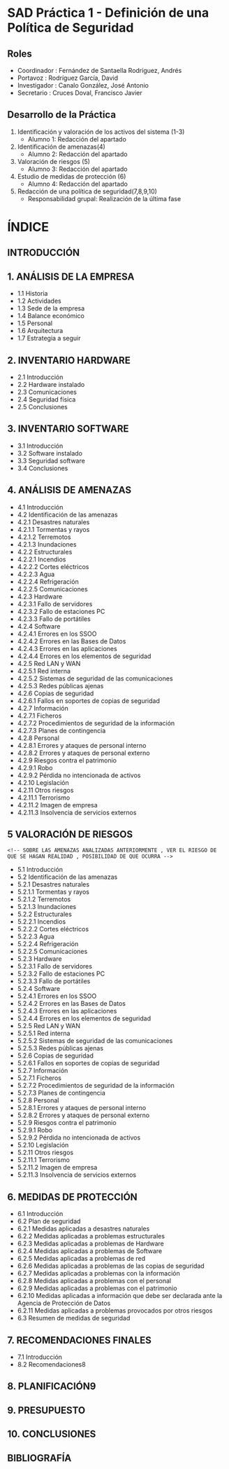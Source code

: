 # SAD Práctica 1 - Definición de una Política de Seguridad

## Roles
- Coordinador : Fernández de Santaella Rodríguez, Andrés
- Portavoz : Rodríguez García, David
- Investigador : Canalo González, José Antonio 
- Secretario : Cruces Doval, Francisco Javier

## Desarrollo de la Práctica
1. Identificación y valoración de los activos del sistema (1-3)
    - Alumno 1: Redacción del apartado
2. Identificación de amenazas(4)
    - Alumno 2: Redacción del apartado
3. Valoración de riesgos (5)
    - Alumno 3: Redacción del apartado 
4. Estudio de medidas de protección (6)
    - Alumno 4: Redacción del apartado
5. Redacción de una política de seguridad(7,8,9,10)
    - Responsabilidad grupal: Realización de la última fase


# ÍNDICE

## INTRODUCCIÓN

## 1. ANÁLISIS DE LA EMPRESA
-  1.1 Historia
-  1.2 Actividades
-  1.3 Sede de la empresa
-  1.4 Balance económico 
-  1.5 Personal
-  1.6 Arquitectura
-  1.7 Estrategia a seguir

## 2. INVENTARIO HARDWARE
-   2.1 Introducción
-   2.2 Hardware instalado
-   2.3 Comunicaciones
-   2.4 Seguridad física
-   2.5 Conclusiones

## 3. INVENTARIO SOFTWARE
-   3.1 Introducción
-   3.2 Software instalado
-   3.3 Seguridad software
-   3.4 Conclusiones

## 4. ANÁLISIS DE AMENAZAS
-   4.1 Introducción
-   4.2 Identificación de las amenazas
-   4.2.1 Desastres naturales
-   4.2.1.1 Tormentas y rayos
-   4.2.1.2 Terremotos
-   4.2.1.3 Inundaciones
-   4.2.2 Estructurales
-   4.2.2.1 Incendios
-   4.2.2.2 Cortes eléctricos
-   4.2.2.3 Agua
-   4.2.2.4 Refrigeración
-   4.2.2.5 Comunicaciones
-   4.2.3 Hardware
-   4.2.3.1 Fallo de servidores
-   4.2.3.2 Fallo de estaciones PC
-   4.2.3.3 Fallo de portátiles
-   4.2.4 Software
-   4.2.4.1 Errores en los SSOO
-   4.2.4.2 Errores en las Bases de Datos
-   4.2.4.3 Errores en las aplicaciones
-   4.2.4.4 Errores en los elementos de seguridad
-   4.2.5 Red LAN y WAN
-   4.2.5.1 Red interna
-   4.2.5.2 Sistemas de seguridad de las comunicaciones
-   4.2.5.3 Redes públicas ajenas
-   4.2.6 Copias de seguridad
-   4.2.6.1 Fallos en soportes de copias de seguridad
-   4.2.7 Información
-   4.2.7.1 Ficheros
-   4.2.7.2 Procedimientos de seguridad de la información
-   4.2.7.3 Planes de contingencia
-   4.2.8 Personal
-   4.2.8.1 Errores y ataques de personal interno
-   4.2.8.2 Errores y ataques de personal externo
-   4.2.9 Riesgos contra el patrimonio
-   4.2.9.1 Robo
-   4.2.9.2 Pérdida no intencionada de activos
-   4.2.10 Legislación
-   4.2.11 Otros riesgos
-   4.2.11.1 Terrorismo
-   4.2.11.2 Imagen de empresa
-   4.2.11.3 Insolvencia de servicios externos

## 5 VALORACIÓN DE RIESGOS
    <!-- SOBRE LAS AMENAZAS ANALIZADAS ANTERIORMENTE , VER EL RIESGO DE QUE SE HAGAN REALIDAD , POSIBILIDAD DE QUE OCURRA -->
-   5.1 Introducción
-   5.2 Identificación de las amenazas
-   5.2.1 Desastres naturales
-   5.2.1.1 Tormentas y rayos
-   5.2.1.2 Terremotos
-   5.2.1.3 Inundaciones
-   5.2.2 Estructurales
-   5.2.2.1 Incendios
-   5.2.2.2 Cortes eléctricos
-   5.2.2.3 Agua
-   5.2.2.4 Refrigeración
-   5.2.2.5 Comunicaciones
-   5.2.3 Hardware
-   5.2.3.1 Fallo de servidores
-   5.2.3.2 Fallo de estaciones PC
-   5.2.3.3 Fallo de portátiles
-   5.2.4 Software
-   5.2.4.1 Errores en los SSOO
-   5.2.4.2 Errores en las Bases de Datos
-   5.2.4.3 Errores en las aplicaciones
-   5.2.4.4 Errores en los elementos de seguridad
-   5.2.5 Red LAN y WAN
-   5.2.5.1 Red interna
-   5.2.5.2 Sistemas de seguridad de las comunicaciones
-   5.2.5.3 Redes públicas ajenas
-   5.2.6 Copias de seguridad
-   5.2.6.1 Fallos en soportes de copias de seguridad
-   5.2.7 Información
-   5.2.7.1 Ficheros
-   5.2.7.2 Procedimientos de seguridad de la información
-   5.2.7.3 Planes de contingencia
-   5.2.8 Personal
-   5.2.8.1 Errores y ataques de personal interno
-   5.2.8.2 Errores y ataques de personal externo
-   5.2.9 Riesgos contra el patrimonio
-   5.2.9.1 Robo
-   5.2.9.2 Pérdida no intencionada de activos
-   5.2.10 Legislación
-   5.2.11 Otros riesgos
-   5.2.11.1 Terrorismo
-   5.2.11.2 Imagen de empresa
-   5.2.11.3 Insolvencia de servicios externos

## 6. MEDIDAS DE PROTECCIÓN
-   6.1 Introducción
-   6.2 Plan de seguridad
-   6.2.1 Medidas aplicadas a desastres naturales
-   6.2.2 Medidas aplicadas a problemas estructurales
-   6.2.3 Medidas aplicadas a problemas de Hardware
-   6.2.4 Medidas aplicadas a problemas de Software
-   6.2.5 Medidas aplicadas a problemas de red
-   6.2.6 Medidas aplicadas a problemas de las copias de seguridad
-   6.2.7 Medidas aplicadas a problemas con la información
-   6.2.8 Medidas aplicadas a problemas con el personal
-   6.2.9 Medidas aplicadas a problemas con el patrimonio
-   6.2.10 Medidas aplicadas a información que debe ser declarada ante la Agencia de Protección de Datos
-   6.2.11 Medidas aplicadas a problemas provocados por otros riesgos
-   6.3 Resumen de medidas de seguridad

## 7. RECOMENDACIONES FINALES
-   7.1 Introducción
-   8.2 Recomendaciones8
## 8. PLANIFICACIÓN9
## 9. PRESUPUESTO

## 10. CONCLUSIONES

## BIBLIOGRAFÍA


